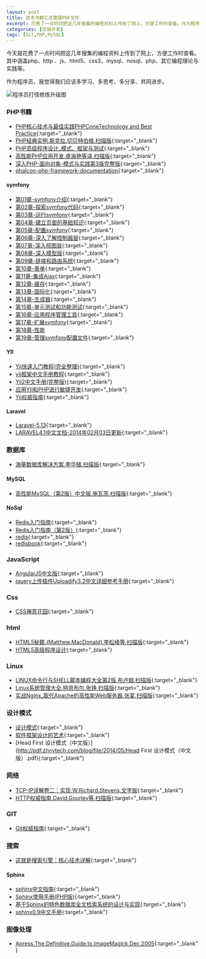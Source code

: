 ```yaml
---
layout: post
title: 技术书籍汇总整理PDF文件
excerpt: 花费了一点时间把这几年搜集的编程资料上传到了网上，方便工作时查看。作为程序员，我觉得我们应该多学习、多思考、多分享。
categories: [后端开发]
tags: [Git,PHP,MySQL]
---
```


今天就花费了一点时间把这几年搜集的编程资料上传到了网上，方便工作时查看。其中涵盖php、http 、js、html5、css3、mysql、nosql、php、其它编程理论与实践等。

作为程序员，我觉得我们应该多学习、多思考、多分享、共同进步。

![程序员打怪修炼升级图](http://static.zhnytech.com/blog/2015/10/202247521094179.jpg)

### PHP书籍

- [PHP核心技术与最佳实践PHPConeTechnology and Best Practice](http://pdf.zhnytech.com/blog/file/2014/04/PHP%E6%A0%B8%E5%BF%83%E6%8A%80%E6%9C%AF%E4%B8%8E%E6%9C%80%E4%BD%B3%E5%AE%9E%E8%B7%B5PHPConeTechnology%20and%20Best%20Practice_13194368.pdf){:target="_blank"}
- [PHP经典实例.斯克拉.切贝特伯格.扫描版](http://pdf.zhnytech.com/blog/file/2014/04/PHP经典实例.斯克拉.切贝特伯格.扫描版.pdf){:target="_blank"}
- [PHP高级程序设计_模式、框架与测试](http://pdf.zhnytech.com/blog/file/2014/04/PHP%E9%AB%98%E7%BA%A7%E7%A8%8B%E5%BA%8F%E8%AE%BE%E8%AE%A1_%E6%A8%A1%E5%BC%8F%E3%80%81%E6%A1%86%E6%9E%B6%E4%B8%8E%E6%B5%8B%E8%AF%95.pdf){:target="_blank"}
- [高性能PHP应用开发.盛海艳等译.扫描版](http://pdf.zhnytech.com/blog/file/2014/04/高性能PHP应用开发.盛海艳等译.扫描版.pdf){:target="_blank"}
- [深入PHP-面向对象-模式与实践第3版完整版](http://pdf.zhnytech.com/blog/file/2014/05/%E6%B7%B1%E5%85%A5PHP-%E9%9D%A2%E5%90%91%E5%AF%B9%E8%B1%A1-%E6%A8%A1%E5%BC%8F%E4%B8%8E%E5%AE%9E%E8%B7%B5%E7%AC%AC3%E7%89%88%E5%AE%8C%E6%95%B4%E7%89%88.pdf){:target="_blank"}
- [phalcon-php-framework-documentation](http://pdf.zhnytech.com/blog/file/2014/08/phalcon-php-framework-documentation.pdf){:target="_blank"}

#### symfony

- [第01章-symfony介绍](http://pdf.zhnytech.com/blog/file/2014/symfony/第01章-symfony介绍.pdf){:target="_blank"}
- [第02章-探索symfony代码](http://pdf.zhnytech.com/blog/file/2014/symfony/第02章-探索symfony代码.pdf){:target="_blank"}
- [第03章-运行symfony](http://pdf.zhnytech.com/blog/file/2014/symfony/第03章-运行symfony.pdf){:target="_blank"}
- [第04章-建立页面的基础知识](http://pdf.zhnytech.com/blog/file/2014/symfony/第04章-建立页面的基础知识.pdf){:target="_blank"}
- [第05章-配置symfony](http://pdf.zhnytech.com/blog/file/2014/symfony/第05章-配置symfony.pdf){:target="_blank"}
- [第06章-深入了解控制器层](http://pdf.zhnytech.com/blog/file/2014/symfony/第06章-深入了解控制器层.pdf){:target="_blank"}
- [第07章-深入视图层](http://pdf.zhnytech.com/blog/file/2014/symfony/第07章-深入视图层.pdf){:target="_blank"}
- [第08章-深入模型层](http://pdf.zhnytech.com/blog/file/2014/symfony/第08章-深入模型层.pdf){:target="_blank"}
- [第09章-链接和路由系统](http://pdf.zhnytech.com/blog/file/2014/symfony/第09章-链接和路由系统.pdf){:target="_blank"}
- [第10章-表单](http://pdf.zhnytech.com/blog/file/2014/symfony/第10章-表单.pdf){:target="_blank"}
- [第11章-集成Ajax](http://pdf.zhnytech.com/blog/file/2014/symfony/第11章-集成Ajax.pdf){:target="_blank"}
- [第12章-缓存](http://pdf.zhnytech.com/blog/file/2014/symfony/第12章-缓存.pdf){:target="_blank"}
- [第13章-国际化](http://pdf.zhnytech.com/blog/file/2014/symfony/第13章-国际化.pdf){:target="_blank"}
- [第14章-生成器](http://pdf.zhnytech.com/blog/file/2014/symfony/第14章-生成器.pdf){:target="_blank"}
- [第15章-单元测试和功能测试](http://pdf.zhnytech.com/blog/file/2014/symfony/第15章-单元测试和功能测试.pdf){:target="_blank"}
- [第16章-应用程序管理工具](http://pdf.zhnytech.com/blog/file/2014/symfony/第16章-应用程序管理工具.pdf){:target="_blank"}
- [第17章-扩展symfony](http://pdf.zhnytech.com/blog/file/2014/symfony/第17章-扩展symfony.pdf){:target="_blank"}
- [第18章-性能](http://pdf.zhnytech.com/blog/file/2014/symfony/第18章-性能.pdf)
- [第19章-管理symfony配置文件](http://pdf.zhnytech.com/blog/file/2014/symfony/第19章-管理symfony配置文件.pdf){:target="_blank"}

#### YII

- [Yii快速入门教程(完全整理)](http://pdf.zhnytech.com/blog/file/2014/yii/Yii快速入门教程(完全整理).pdf){:target="_blank"}
- [yii框架中文手册教程](http://pdf.zhnytech.com/blog/file/2014/yii/yii框架中文手册教程.pdf){:target="_blank"}
- [Yii2中文手册(完整版)](http://pdf.zhnytech.com/blog/file/2014/yii/Yii2中文手册(完整版).pdf){:target="_blank"}
- [应用YII和PHP进行敏捷开发](http://pdf.zhnytech.com/blog/file/2014/yii/应用YII和PHP进行敏捷开发.pdf){:target="_blank"}
- [Yii权威指南](http://pdf.zhnytech.com/blog/file/2014/05/Yii%E6%9D%83%E5%A8%81%E6%8C%87%E5%8D%97.pdf){:target="_blank"}

#### Laravel

- [Laravel-5.13](http://pdf.zhnytech.com/blog/file/2014/09/Laravel-5.13.pdf){:target="_blank"}
- [LARAVEL4.1中文文档-2014年02月03日更新](http://pdf.zhnytech.com/blog/file/2014/04/LARAVEL4.1%E4%B8%AD%E6%96%87%E6%96%87%E6%A1%A3-2014%E5%B9%B402%E6%9C%8803%E6%97%A5%E6%9B%B4%E6%96%B0.pdf){:target="_blank"}

### 数据库

- [海量数据库解决方案.李华植.扫描版](http://pdf.zhnytech.com/blog/file/2014/04/海量数据库解决方案.李华植.扫描版.pdf){:target="_blank"}

#### MySQL

- [高性能MySQL（第2版）中文版.施瓦茨.扫描版](http://pdf.zhnytech.com/blog/file/2014/04/高性能MySQL（第2版）中文版.施瓦茨.扫描版.pdf){:target="_blank"}

#### NoSql

- [Redis入门指南](http://pdf.zhnytech.com/blog/file/2014/05/Redis入门指南.pdf){:target="_blank"}
- [Redis入门指南（第2版）](http://pdf.zhnytech.com/blog/file/2014/05/Redis入门指南（第2版）.pdf){:target="_blank"}
- [redis](http://pdf.zhnytech.com/blog/file/2014/06/redis.pdf){:target="_blank"}
- [redisbook](http://pdf.zhnytech.com/blog/file/2014/06/redisbook.pdf){:target="_blank"}

### JavaScript

- [AngularJS中文版](http://pdf.zhnytech.com/blog/file/2014/04/AngularJS中文版.pdf){:target="_blank"}
- [jquery上传插件Uploadify3.2中文详细参考手册](http://pdf.zhnytech.com/blog/file/2014/06/jquery上传插件Uploadify3.2中文详细参考手册.pdf){:target="_blank"}

### Css

- [CSS禅意花园](http://pdf.zhnytech.com/blog/file/2014/04/CSS禅意花园.pdf){:target="_blank"}

### html

- [HTML5秘籍.(Matthew.MacDonald).李松峰等.扫描版](http://pdf.zhnytech.com/blog/file/2014/04/HTML5秘籍.(Matthew.MacDonald).李松峰等.扫描版.pdf){:target="_blank"}
- [HTML5高级程序设计](http://pdf.zhnytech.com/blog/file/2014/04/HTML5高级程序设计.pdf){:target="_blank"}

### Linux

- [LINUX命令行与SHELL脚本编程大全第2版.布卢姆.扫描版](http://pdf.zhnytech.com/blog/file/2014/04/LINUX命令行与SHELL脚本编程大全第2版.布卢姆.扫描版.pdf){:target="_blank"}
- [Linux系统管理大全.特恩布尔.张铮.扫描版](http://pdf.zhnytech.com/blog/file/2014/04/Linux系统管理大全.特恩布尔.张铮.扫描版.pdf){:target="_blank"}
- [实战Nginx_取代Apache的高性能Web服务器.张宴.扫描版](http://pdf.zhnytech.com/blog/file/2014/04/实战Nginx_取代Apache的高性能Web服务器.张宴.扫描版.pdf){:target="_blank"}

### 设计模式

- [设计模式](http://pdf.zhnytech.com/blog/file/2014/04/设计模式.pdf){:target="_blank"}
- [软件框架设计的艺术](http://pdf.zhnytech.com/blog/file/2014/04/软件框架设计的艺术.pdf){:target="_blank"}
- [Head First 设计模式（中文版）](http://pdf.zhnytech.com/blog/file/2014/05/Head First 设计模式（中文版）.pdf){:target="_blank"}

### 网络

- [TCP-IP详解卷二：实现.W.Richard.Stevens.文字版](http://pdf.zhnytech.com/blog/file/2014/04/TCP-IP详解卷二：实现.W.Richard.Stevens.文字版.pdf){:target="_blank"}
- [HTTP权威指南.David.Gourley等.扫描版](http://pdf.zhnytech.com/blog/file/2014/04/HTTP权威指南.David.Gourley等.扫描版.pdf){:target="_blank"}

### GIT

- [Git权威指南](http://pdf.zhnytech.com/blog/file/2014/07/Git权威指南.pdf){:target="_blank"}

### 搜索

- [这就是搜索引擎：核心技术详解](http://pdf.zhnytech.com/blog/file/2014/05/这就是搜索引擎：核心技术详解.pdf){:target="_blank"}

#### Sphinx

- [sphinx中文指南](http://pdf.zhnytech.com/blog/file/2014/07/sphinx中文指南.pdf){:target="_blank"}
- [Sphinx使用手册(PHP版)](http://pdf.zhnytech.com/blog/file/2014/07/Sphinx使用手册(PHP版).pdf){:target="_blank"}
- [基于Sphinx的特色数据库全文检索系统的设计与实现](http://pdf.zhnytech.com/blog/file/2014/07/基于Sphinx的特色数据库全文检索系统的设计与实现.pdf){:target="_blank"}
- [sphinx0.9中文手册](http://pdf.zhnytech.com/blog/file/2014/07/sphinx0.9中文手册.pdf){:target="_blank"}

### 图像处理

- [Apress.The.Definitive.Guide.to.ImageMagick.Dec.2005](http://pdf.zhnytech.com/blog/file/2014/06/Apress.The.Definitive.Guide.to.ImageMagick.Dec.2005.pdf){:target="_blank"}

